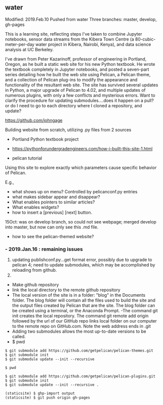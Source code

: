 ## water
Modified: 2019.Feb.10
Pushed from water
Three branches: master, develop, gh-pages

This is a learning site, reflecting steps I've taken to combine Jupyter notebooks, sensor data streams from the Kibera Town Centre (a 80-cubic-meter-per-day water project in Kibera, Nairobi, Kenya), and data science analysis at UC Berkeley.

I've drawn from Peter Kazarinoff, professor of engineering in Portland, Oregon, as he built a static web site for his new Python textbook.  He wrote the textbook completely in Jupyter notebooks, and posted a seven-part series detailing how he built the web site using Pelican, a Pelican theme, and a collection of Pelican plug-ins to modify the appearance and functionality of the resultant web site.  The site has survived several updates in Python, a major upgrade of Pelican to 4.02, and multiple updates of numerous plugins, with only a few conflicts and mysterious errors.  Want to clarify the procedure for updating submodules....does it happen on a pull? or do I need to go to each directory where I cloned a repository, and update?

https://github.com/johngage

Building website from scratch, utilizing .py files from 2 sources

* Portland Python textbook project
- https://pythonforundergradengineers.com/how-i-built-this-site-1.html
* pelican tutorial

Using this site to explore exactly which parameters cause specific behavior of Pelican.

E.g.,
- what shows up on menu? Controlled by pelicanconf.py entries
- what makes sidebar appear and disappear?
- What enables pointers to similar articles?
- What enables <next page> widgets?
- how to insert a [previous] [next] button.

15Oct: was on develop branch, so could not see webpage; merged develop into master, but now can only see this .md file.

- how to see the pelican-themed website?
### - 2019.Jan.16 : remaining issues
1. updating publishconf.py...get format error, possibly due to upgrade to pelican 4; need to update submodules, which may be accomplished by reloading from github.
2.


- Make github repository
- link the local directory to the remote github repository
- The local version of the site is in a folder: "blog" in the Documents folder. The blog folder will contain all the files used to build the site and the output files created by Pelican that are the site. The blog folder can be created using a terminal, or the Anaconda Prompt.
-The command git init creates the local repository. The command git remote add origin followed by the url of our GitHub repo links local folder on our computer to the remote repo on GitHub.com. Note the web address ends in .git
- Adding two submodules allows the most up-to-date versions to be called.
- $ pwd

``` 
$ git submodule add https://github.com/getpelican/pelican-themes.git
$ git submodule init
$ git submodule update --init --recursive 

```

``` 
$ pwd

$ git submodule add https://github.com/getpelican/pelican-plugins.git
$ git submodule init
$ git submodule update --init --recursive . 

(staticsite) $ ghp-import output
(staticsite) $ git push origin gh-pages

```

